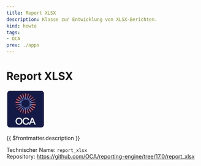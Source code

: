 ```yaml
---
title: Report XLSX
description: Klasse zur Entwicklung von XLSX-Berichten.
kind: howto
tags:
- OCA
prev: ./apps
---
```

# Report XLSX
![icon_oca_app](attachments/icon_oca_app.png)

{{ $frontmatter.description }}

Technischer Name: `report_xlsx`\
Repository: <https://github.com/OCA/reporting-engine/tree/17.0/report_xlsx>
